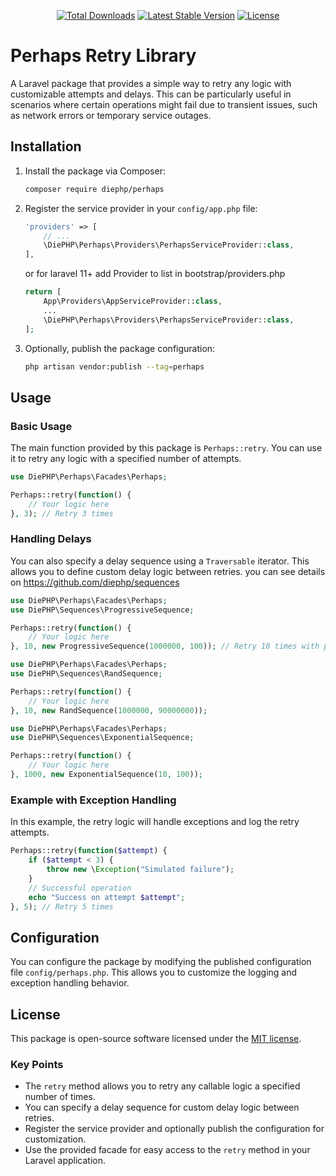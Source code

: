 <p align="center">
<a href="https://packagist.org/packages/diephp/perhaps"><img src="https://img.shields.io/packagist/dt/diephp/perhaps" alt="Total Downloads"></a>
<a href="https://packagist.org/packages/diephp/perhaps"><img src="https://img.shields.io/packagist/v/diephp/perhaps" alt="Latest Stable Version"></a>
<a href="https://packagist.org/packages/diephp/perhaps"><img src="https://img.shields.io/packagist/l/diephp/perhaps" alt="License"></a>
</p>

# Perhaps Retry Library

A Laravel package that provides a simple way to retry any logic with customizable attempts and delays. This can be particularly useful in scenarios where certain operations might fail due to transient issues, such as network errors or temporary service outages.

## Installation

1. Install the package via Composer:
    ```sh
    composer require diephp/perhaps
    ```

2. Register the service provider in your `config/app.php` file:
    ```php
    'providers' => [
        // ...
        \DiePHP\Perhaps\Providers\PerhapsServiceProvider::class,
    ],
    ```
   or for laravel 11+ add Provider to list in bootstrap/providers.php
     ```php
     return [
         App\Providers\AppServiceProvider::class,
         ...
         \DiePHP\Perhaps\Providers\PerhapsServiceProvider::class,
     ];
     ```

3. Optionally, publish the package configuration:
    ```sh
    php artisan vendor:publish --tag=perhaps
    ```

## Usage

### Basic Usage

The main function provided by this package is `Perhaps::retry`. You can use it to retry any logic with a specified number of attempts.

```php
use DiePHP\Perhaps\Facades\Perhaps;

Perhaps::retry(function() {
    // Your logic here
}, 3); // Retry 3 times
```

### Handling Delays

You can also specify a delay sequence using a `Traversable` iterator. This allows you to define custom delay logic between retries.
you can see details on https://github.com/diephp/sequences

```php
use DiePHP\Perhaps\Facades\Perhaps;
use DiePHP\Sequences\ProgressiveSequence;

Perhaps::retry(function() {
    // Your logic here
}, 10, new ProgressiveSequence(1000000, 100)); // Retry 10 times with progressive delay
```

```php
use DiePHP\Perhaps\Facades\Perhaps;
use DiePHP\Sequences\RandSequence;

Perhaps::retry(function() {
    // Your logic here
}, 10, new RandSequence(1000000, 90000000));
```

```php
use DiePHP\Perhaps\Facades\Perhaps;
use DiePHP\Sequences\ExponentialSequence;

Perhaps::retry(function() {
    // Your logic here
}, 1000, new ExponentialSequence(10, 100));
```

### Example with Exception Handling

In this example, the retry logic will handle exceptions and log the retry attempts.

```php
Perhaps::retry(function($attempt) {
    if ($attempt < 3) {
        throw new \Exception("Simulated failure");
    }
    // Successful operation
    echo "Success on attempt $attempt";
}, 5); // Retry 5 times
```

## Configuration

You can configure the package by modifying the published configuration file `config/perhaps.php`. This allows you to customize the logging and exception handling behavior.


## License

This package is open-source software licensed under the [MIT license](LICENSE).


### Key Points

- The `retry` method allows you to retry any callable logic a specified number of times.
- You can specify a delay sequence for custom delay logic between retries.
- Register the service provider and optionally publish the configuration for customization.
- Use the provided facade for easy access to the `retry` method in your Laravel application.
